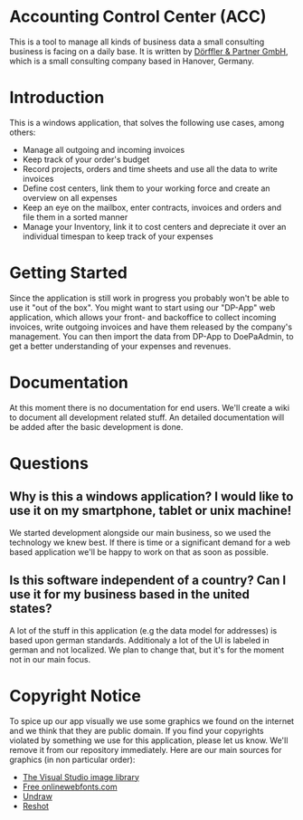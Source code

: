 # Accounting Control Center (ACC)
This is a tool to manage all kinds of business data a small consulting business is facing on a daily base.
It is written by [Dörffler &amp; Partner GmbH](https://www.doerffler.com), which is a small consulting company based in Hanover, Germany.

# Introduction
This is a windows application, that solves the following use cases, among others:
- Manage all outgoing and incoming invoices
- Keep track of your order's budget
- Record projects, orders and time sheets and use all the data to write invoices
- Define cost centers, link them to your working force and create an overview on all expenses
- Keep an eye on the mailbox, enter contracts, invoices and orders and file them in a sorted manner
- Manage your Inventory, link it to cost centers and depreciate it over an individual timespan to keep track of your expenses

# Getting Started
Since the application is still work in progress you probably won't be able to use it "out of the box". You might want to start using our "DP-App" web application, which allows your front- and backoffice to collect incoming invoices, write outgoing invoices and have them released by the company's management. You can then import the data from DP-App to DoePaAdmin, to get a better understanding of your expenses and revenues.

# Documentation
At this moment there is no documentation for end users. We'll create a wiki to document all development related stuff. An detailed documentation will be added after the basic development is done.

# Questions
## Why is this a windows application? I would like to use it on my smartphone, tablet or unix machine!
We started development alongside our main business, so we used the technology we knew best. If there is time or a significant demand for a web based application we'll be happy to work on that as soon as possible.

## Is this software independent of a country? Can I use it for my business based in the united states?
A lot of the stuff in this application (e.g the data model for addresses) is based upon german standards. Additionaly a lot of the UI is labeled in german and not localized. We plan to change that, but it's for the moment not in our main focus. 

# Copyright Notice
To spice up our app visually we use some graphics we found on the internet and we think that they are public domain. If you find your copyrights violated by something we use for this application, please let us know. We'll remove it from our repository immediately. Here are our main sources for graphics (in non particular order):
- [The Visual Studio image library](https://learn.microsoft.com/en-us/visualstudio/designers/the-visual-studio-image-library?view=vs-2022)
- [Free onlinewebfonts.com](https://www.onlinewebfonts.com/icon/)
- [Undraw](https://undraw.co/)
- [Reshot](https://www.reshot.com/)
